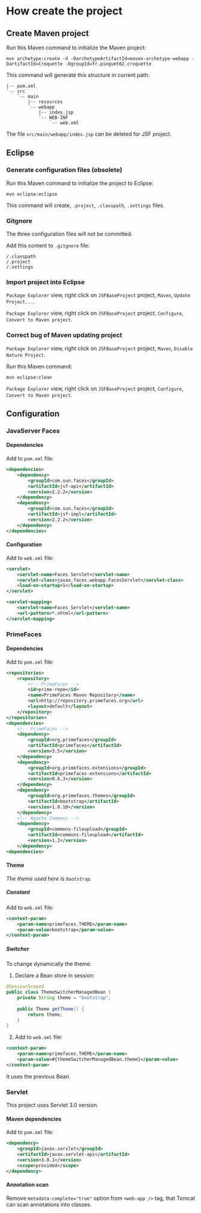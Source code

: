 # How create the project

## Create Maven project

Run this Maven command to initialize the Maven project:

```
mvn archetype:create -X -DarchetypeArtifactId=maven-archetype-webapp -DartifactId=Croquette -DgroupId=fr.pinguet62.croquette
```

This command will generate this structure in current path:

```
|-- pom.xml
`-- src
	`-- main
		|-- resources
		`-- webapp
			|-- index.jsp
			`-- WEB-INF
				`-- web.xml
```

The file `src/main/webapp/index.jsp` can be deleted for JSF project.

## Eclipse

### Generate configuration files (obsolete)

Run this Maven command to initialize the project to Eclipse:

```
mvn eclipse:eclipse
```

This command will create, `.project`, `.classpath`, `.settings` files.

### Gitgnore

The three configuration files will not be committed.

Add this content to `.gitgnore` file:

```
/.classpath
/.project
/.settings
```

### Import project into Eclipse

`Package Explorer` view, right click on `JSFBaseProject` project, `Maven`, `Update Project...`.

`Package Explorer` view, right click on `JSFBaseProject` project, `Configure`, `Convert to Maven project`.

### Correct bug of Maven updating project

`Package Explorer` view, right click on `JSFBaseProject` project, `Maven`, `Disable Nature Project`.

Run this Maven command:

```
mvn eclipse:clean
```

`Package Explorer` view, right click on `JSFBaseProject` project, `Configure`, `Convert to Maven project`.

## Configuration

### JavaServer Faces

#### Dependencies

Add to `pom.xml` file:

```xml
<dependencies>
	<dependency>
		<groupId>com.sun.faces</groupId>
		<artifactId>jsf-api</artifactId>
		<version>2.2.2</version>
	</dependency>
	<dependency>
		<groupId>com.sun.faces</groupId>
		<artifactId>jsf-impl</artifactId>
		<version>2.2.2</version>
	</dependency>
</dependencies>
```

#### Configuration

Add to `web.xml` file:

```xml
<servlet>
	<servlet-name>Faces Servlet</servlet-name>
	<servlet-class>javax.faces.webapp.FacesServlet</servlet-class>
	<load-on-startup>1</load-on-startup>
</servlet>

<servlet-mapping>
	<servlet-name>Faces Servlet</servlet-name>
	<url-pattern>*.xhtml</url-pattern>
</servlet-mapping>
```

### PrimeFaces

#### Dependencies

Add to `pom.xml` file:

```xml
<repositories>
	<repository>
		<!-- PrimeFaces -->
		<id>prime-repo</id>  
		<name>PrimeFaces Maven Repository</name>
		<url>http://repository.primefaces.org</url>
		<layout>default</layout>
	</repository>
</repositories>
<dependencies>
	<!-- PrimeFaces -->
	<dependency>
		<groupId>org.primefaces</groupId>
		<artifactId>primefaces</artifactId>
		<version>3.5</version>
	</dependency>
	<dependency>
		<groupId>org.primefaces.extensions</groupId>
		<artifactId>primefaces-extensions</artifactId>
		<version>0.6.3</version>
	</dependency>
	<dependency>
		<groupId>org.primefaces.themes</groupId>
		<artifactId>bootstrap</artifactId>
		<version>1.0.10</version>
	</dependency>
	<!-- Apache Commons -->
	<dependency>
		<groupId>commons-fileupload</groupId>
		<artifactId>commons-fileupload</artifactId>
		<version>1.2</version>
	</dependency>
<dependencies>
```

#### Theme

*The theme used here is `bootstrap`.*

##### Constant

Add to `web.xml` file:

```xml
<context-param>
	<param-name>primefaces.THEME</param-name>
	<param-value>bootstrap</param-value>
</context-param>
```

##### Switcher

To change dynamically the theme:

1. Declare a Bean store in session:

``` java
@SessionScoped
public class ThemeSwitcherManagedBean {
	private String theme = "bootstrap";
	
	public Theme getTheme() {
		return theme;
	}
}
```

2. Add to `web.xml` file:

``` xml
<context-param>
	<param-name>primefaces.THEME</param-name>
	<param-value>#{themeSwitcherManagedBean.theme}</param-value>
</context-param>
```

It uses the previous Bean.

### Servlet

This project uses Servlet 3.0 version.

#### Maven dependencies

Add to `pom.xml` file:

``` xml
<dependency>
	<groupId>javax.servlet</groupId>
	<artifactId>javax.servlet-api</artifactId>
	<version>3.0.1</version>
	<scope>provided</scope>
</dependency>
```

#### Annotation scan

Remove `metadata-complete="true"` option from `<web-app />` tag, that Tomcat can scan annotations into classes.
